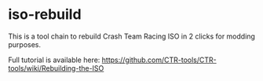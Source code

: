 # iso-rebuild
This is a tool chain to rebuild Crash Team Racing ISO in 2 clicks for modding purposes.

Full tutorial is available here: https://github.com/CTR-tools/CTR-tools/wiki/Rebuilding-the-ISO
